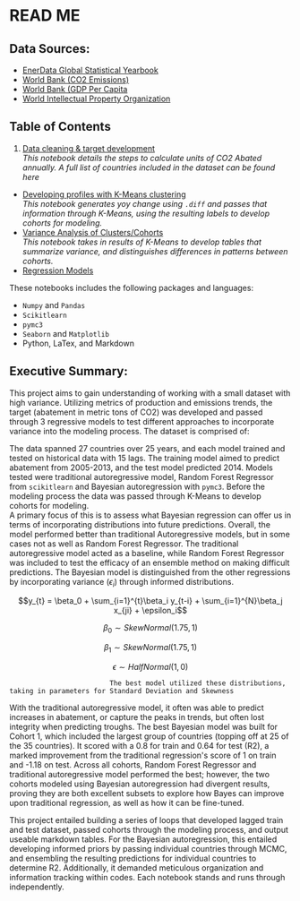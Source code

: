 # READ ME
## Data Sources:
- [EnerData Global Statistical Yearbook](https://yearbook.enerdata.net/)
- [World Bank (CO2 Emissions)](https://data.worldbank.org/indicator/EN.CO2.ETOT.ZS)
- [World Bank (GDP Per Capita](https://data.worldbank.org/indicator/NY.GDP.PCAP.CD)
- [World Intellectual Property Organization](http://www.wipo.int/econ_stat/en/economics/research/)


## Table of Contents
1. [Data cleaning & target development](https://github.com/sonyah-hawaii/time_series_regressive_modeling/blob/master/Cleaning%20%26%20Abatement%20Calculations.ipynb)       
_This notebook details the steps to calculate units of CO2 Abated annually. A full list of countries included in the dataset can be found here_
- [Developing profiles with K-Means clustering](https://github.com/sonyah-hawaii/time_series_regressive_modeling/blob/master/clustering.ipynb)  
_This notebook generates yoy change using `.diff` and passes that information through K-Means, using the resulting labels to develop cohorts for modeling._
- [Variance Analysis of Clusters/Cohorts](https://github.com/sonyah-hawaii/time_series_regressive_modeling/blob/master/Variance%20Analysis.ipynb)  
_This notebook takes in results of K-Means to develop tables that summarize variance, and distinguishes differences in patterns between cohorts._
- [Regression Models](https://github.com/sonyah-hawaii/time_series_regressive_modeling/blob/master/time_series.ipynb)

These notebooks includes the following packages and languages:
- `Numpy` and `Pandas`
- `Scikitlearn`
- `pymc3`
- `Seaborn` and `Matplotlib`  
- Python, LaTex, and Markdown

## Executive Summary:  

This project aims to gain understanding of working with a small dataset with high variance. Utilizing metrics of production and emissions trends, the target (abatement in metric tons of CO2) was developed and passed through 3 regressive models to test different approaches to incorporate variance into the modeling process. The dataset is comprised of:

The data spanned 27 countries over 25 years, and each model trained and tested on historical data with 15 lags. The training model aimed to predict abatement from 2005-2013, and the test model predicted 2014. Models tested were traditional autoregressive model, Random Forest Regressor from `scikitlearn` and Bayesian autoregression with `pymc3`. Before the modeling process the data was passed through K-Means to develop cohorts for modeling.   
A primary focus of this is to assess what Bayesian regression can offer us in terms of incorporating distributions into future predictions. Overall, the model performed better than traditional Autoregressive models, but in some cases not as well as Random Forest Regressor. The traditional autoregressive model acted as a baseline, while Random Forest Regressor was included to test the efficacy of an ensemble method on making difficult predictions. The Bayesian model is distinguished from the other regressions by incorporating variance ($\epsilon_i$) through informed distributions.

$$y_{t} = \beta_0 + \sum_{i=1}^{t}\beta_i y_{t-i} +  \sum_{i=1}^{N}\beta_j x_{ji} + \epsilon_i$$ 

$$\beta_0 \sim Skew Normal(1.75, 1)$$

$$\beta_1 \sim Skew Normal(1.75, 1)$$

$$\epsilon \sim Half Normal(1, 0)$$  

                             The best model utilized these distributions, taking in parameters for Standard Deviation and Skewness
                           
                           
With the traditional autoregressive model, it often was able to predict increases in abatement, or capture the peaks in trends, but often lost integrity when predicting troughs. The best Bayesian model was built for Cohort 1, which included the largest group of countries (topping off at 25 of the 35 countries). It scored with a 0.8 for train and 0.64 for test (R2), a marked improvement from the traditional regression's score of 1 on train and -1.18 on test. Across all cohorts, Random Forest Regressor and traditional autoregressive model performed the best; however, the two cohorts modeled using Bayesian autoregression had divergent results, proving they are both excellent subsets to explore how Bayes can improve upon traditional regression, as well as how it can be fine-tuned. 

This project entailed building a series of loops that developed lagged train and test dataset, passed cohorts through the modeling process, and output useable markdown tables. For the Bayesian autoregression, this entailed developing informed priors by passing individual countries through MCMC, and ensembling the resulting predictions for individual countries to determine R2. Additionally, it demanded meticulous organization and information tracking within codes. Each notebook stands and runs through independently.   